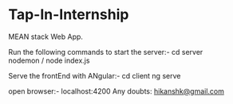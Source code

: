# Tap-In-Internship

MEAN stack Web App.

Run the following commands to start the server:- cd server	
												 nodemon / node index.js
												 
Serve the frontEnd with ANgular:- cd client
								  ng serve	

open browser:- localhost:4200
Any doubts: hikanshk@gmail.com								  